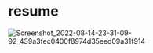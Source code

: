 # resume


![Screenshot_2022-08-14-23-31-09-92_439a3fec0400f8974d35eed09a31f914](https://user-images.githubusercontent.com/93399136/184549165-81a05efa-1acf-45da-a79a-3a71a142a88d.jpg)
